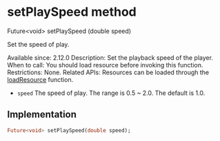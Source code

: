 


# setPlaySpeed method








Future&lt;void> setPlaySpeed
(double speed)





<p>Set the speed of play.</p>
<p>Available since: 2.12.0
Description: Set the playback speed of the player.
When to call: You should load resource before invoking this function.
Restrictions: None.
Related APIs: Resources can be loaded through the <a href="../../zego_uikit_prebuilt_live_audio_room/ZegoMediaPlayer/loadResource.md">loadResource</a> function.</p>
<ul>
<li><code>speed</code> The speed of play. The range is 0.5 ~ 2.0. The default is 1.0.</li>
</ul>



## Implementation

```dart
Future<void> setPlaySpeed(double speed);
```







